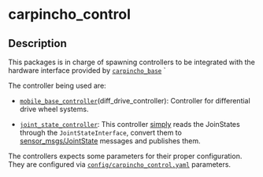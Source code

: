 # carpincho_control

## Description

This packages is in charge of spawning controllers to be integrated with the hardware interface provided by [`carpincho_base`](../carpincho_base/) `

The controller being used are:
 - [`mobile_base_controller`](http://wiki.ros.org/diff_drive_controller)(diff_drive_controller): Controller for differential drive wheel systems.

 - [`joint_state_controller`](http://wiki.ros.org/joint_state_controller): This controller [simply](https://answers.ros.org/question/321078/what-does-joint_state_controller-read/) reads the JoinStates through the `JointStateInterface`, convert them to [sensor_msgs/JointState](http://docs.ros.org/api/sensor_msgs/html/msg/JointState.html) messages and publishes them.

The controllers expects some parameters for their proper configuration. They are configured via [`config/carpincho_control.yaml`](config/carpincho_control.yaml) parameters.
